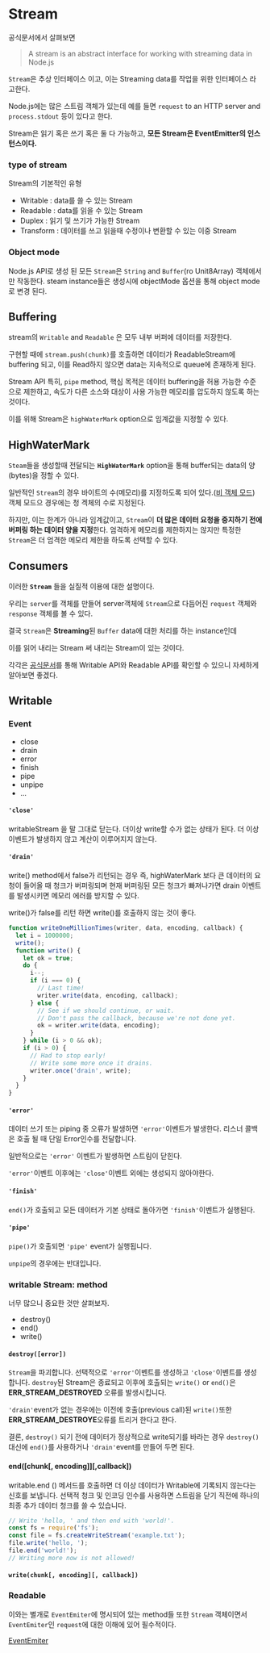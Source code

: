 # Stream

공식문서에서 살펴보면
> A stream is an abstract interface for working with streaming data in Node.js

`Stream`은 추상 인터페이스 이고, 이는 Streaming data를 작업을 위한 인터페이스 라고한다.

Node.js에는 많은 스트림 객체가 있는데 예를 들면 `request` to an HTTP server and `process.stdout` 등이 있다고 한다.

Stream은 읽기 혹은 쓰기 혹은 둘 다 가능하고, **모든 Stream은 EventEmitter의 인스턴스이다.**

### type of stream

Stream의 기본적인 유형

- Writable : data를 쓸 수 있는 Stream
- Readable : data를 읽을 수 있는 Stream
- Duplex : 읽기 및 쓰기가 가능한 Stream
- Transform : 데이터를 쓰고 읽을때 수정이나 변환할 수 있는 이중 Stream

### Object mode

Node.js API로 생성 된 모든 `Stream`은 `String` and `Buffer`(ro Unit8Array) 객체에서만 작동한다. steam instance들은 생성시에 objectMode 옵션을 통해 object mode 로 변경 된다.

## Buffering

stream의 `Writable` and `Readable` 은 모두 내부 버퍼에 데이터를 저장한다.

구현할 때에 `stream.push(chunk)`를 호출하면 데이터가 ReadableStream에 buffering 되고, 이를 Read하지 않으면 data는 지속적으로 queue에 존재하게 된다.

Stream API 특히, `pipe` method, 핵심 목적은 데이터 buffering을 허용 가능한 수준으로 제한하고, 속도가 다른 소스와 대상이 사용 가능한 메모리를 압도하지 않도록 하는 것이다.

이를 위해 Stream은 `highWaterMark` option으로 임계값을 지정할 수 있다.

## HighWaterMark

`Steam`들을 생성할때 전달되는 **`HighWaterMark`** option을 통해 buffer되는 data의 양(bytes)을 정할 수 있다.

일반적인 `Stream`의 경우 바이트의 수(메모리)를 지정하도록 되어 있다.(<u>비 객체 모드</u>)
객체 모드으 경우에는 청 겍체의 수로 지정된다.

하지만, 이는 한계가 아니라 임계값이고, `Stream`이 **더 많은 데이터 요청을 중지하기 전에 버퍼링 하는 데이터 양을 지정**한다. 엄격하게 메모리를 제한하지는 않지만 특정한 `Stream`은 더 엄격한 메모리 제한을 하도록 선택할 수 있다.

## Consumers

이러한 **`Stream`** 들을 실질적 이용에 대한 설명이다.

우리는 `server`를 객체를 만들어 server객체에 `Stream`으로 다듬어진 `request` 객체와 `response` 객체를 볼 수 있다.

결국 `Stream`은 **Streaming**된 `Buffer` data에 대한 처리를 하는 instance인데

이를 읽어 내리는 Stream
써 내리는 Stream이 있는 것이다.

각각은 [공식문서](https://nodejs.org/api/stream.html#stream_highwatermark_discrepancy_after_calling_readable_setencoding)를 통해 Writable API와 Readable API를 확인할 수 있으니 자세하게 알아보면 좋겠다.

## Writable

### **Event**
- close
- drain
- error
- finish
- pipe
- unpipe
- ...

#### `'close'`

writableStream 을 말 그대로 닫는다. 더이상 write할 수가 없는 상태가 된다. 더 이상 이벤트가 발생하지 않고 계산이 이루어지지 않는다.

#### `'drain'`

write() method에서 false가 리턴되는 경우 즉, highWaterMark 보다 큰 데이터의 요청이 들어올 때
청크가 버퍼링되며 현재 버퍼링된 모든 청크가 빠져나가면 drain 이벤트를 발생시키면 메모리 에러를 방지할 수 있다.

write()가 false를 리턴 하면 write()를 호출하지 않는 것이 좋다.

```js
function writeOneMillionTimes(writer, data, encoding, callback) {
  let i = 1000000;
  write();
  function write() {
    let ok = true;
    do {
      i--;
      if (i === 0) {
        // Last time!
        writer.write(data, encoding, callback);
      } else {
        // See if we should continue, or wait.
        // Don't pass the callback, because we're not done yet.
        ok = writer.write(data, encoding);
      }
    } while (i > 0 && ok);
    if (i > 0) {
      // Had to stop early!
      // Write some more once it drains.
      writer.once('drain', write);
    }
  }
}
```

#### `'error'`

데이터 쓰기 또는 piping 중 오류가 발생하면 `'error'`이벤트가 발생한다. 리스너 콜백은 호출 될 때 단일 Error인수를 전달합니다.

일반적으로는 `'error'` 이벤트가 발생하면 스트림이 닫힌다.

`'error'`이벤트 이후에는 `'close'`이벤트 외에는 생성되지 않아야한다.

#### `'finish'`

`end()`가 호출되고 모든 데이터가 기본 상태로 돌아가면 `'finish'`이벤트가 실행된다.


#### `'pipe'`

`pipe()`가 호출되면 `'pipe'` event가 실행됩니다.

`unpipe`의 경우에는 반대입니다.


### writable Stream: method

너무 많으니 중요한 것만 살펴보자.
- destroy()
- end()
- write()

#### `destroy([error])`

`Stream`을 파괴합니다. 선택적으로 `'error'`이벤트를 생성하고 `'close'`이벤트를 생성합니다.
`destroy`된 Stream은 종료되고 이후에 호출되는 `write()` or `end()`은 **ERR_STREAM_DESTROYED** 오류를 발생시킵니다.

`'drain'`event가 없는 경우에는 이전에 호출(previous call)된 `write()`또한 **ERR_STREAM_DESTROYE**오류를 트리거 한다고 한다.

결론, `destroy()` 되기 전에 데이터가 정상적으로 write되기를 바라는 경우 `destroy()` 대신에 `end()`를 사용하거나 `'drain'`event를 만들어 두면 된다.

#### end([chunk[, encoding]][,callback])

writable.end () 메서드를 호출하면 더 이상 데이터가 Writable에 기록되지 않는다는 신호를 보냅니다.
선택적 청크 및 인코딩 인수를 사용하면 스트림을 닫기 직전에 하나의 최종 추가 데이터 청크를 쓸 수 있습니다.

```js
// Write 'hello, ' and then end with 'world!'.
const fs = require('fs');
const file = fs.createWriteStream('example.txt');
file.write('hello, ');
file.end('world!');
// Writing more now is not allowed!
```

#### `write(chunk[, encoding][, callback])`



### Readable

이와는 별개로 `EventEmiter`에 명시되어 있는 method들 또한 `Stream` 객체이면서 `EventEmiter`인 `request`에 대한 이해에 있어 필수적이다.

[EventEmiter](https://jeonghun-project.github.io/Learning-things/nodeJS/EventEmitter.html)







